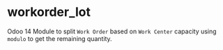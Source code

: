 # workorder_lot

Odoo 14 Module to split `Work Order` based on `Work Center` capacity using `modulo` to get the remaining quantity. 
